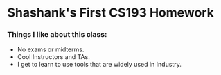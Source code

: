 # Shashank's First CS193 Homework

### Things I like about this class:
- No exams or midterms.
- Cool Instructors and TAs.
- I get to learn to use tools that are widely used in Industry.

